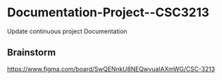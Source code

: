 # Documentation-Project--CSC3213
Update continuous project Documentation

## Brainstorm
https://www.figma.com/board/SwQENnkU8NEQwvuaIAXmWG/CSC-3213
